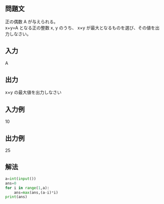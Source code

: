 ## 問題文
正の偶数 A が与えられる。  
x+y=A となる正の整数 x, y のうち、 x×y が最大となるものを選び、その値を出力しなさい。
## 入力
A
## 出力
x×y の最大値を出力しなさい
## 入力例
10
## 出力例
25
## 解法

```python
a=int(input())
ans=0
for i in range(1,a):
    ans=max(ans,(a-i)*i)
print(ans)
